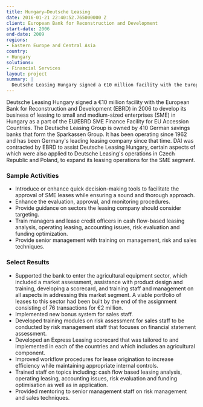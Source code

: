 ```yaml
---
title: Hungary—Deutsche Leasing
date: 2016-01-21 22:40:52.765000000 Z
client: European Bank for Reconstruction and Development
start-date: 2006
end-date: 2009
regions:
- Eastern Europe and Central Asia
country:
- Hungary
solutions:
- Financial Services
layout: project
summary: |
  Deutsche Leasing Hungary signed a €10 million facility with the European Bank for Reconstruction and Development (EBRD) in 2006 to develop its business of leasing to small and medium-sized enterprises  (SME) in Hungary as a part of the EU/EBRD SME Finance Facility for EU Accession Countries.
---
```

Deutsche Leasing Hungary signed a €10 million facility with the European Bank for Reconstruction and Development (EBRD) in 2006 to develop its business of leasing to small and medium-sized enterprises  (SME) in Hungary as a part of the EU/EBRD SME Finance Facility for EU Accession Countries. The Deutsche Leasing Group is owned by 410 German savings banks that form the Sparkassen Group. It has been operating since 1962 and has been Germany's leading leasing company since that time. DAI was contracted by EBRD to assist Deutsche Leasing Hungary, certain aspects of which were also applied to Deutsche Leasing's operations in Czech Republic and Poland, to expand its leasing operations for the SME segment.

###  Sample Activities

* Introduce or enhance quick decision-making tools to facilitate the approval of SME leases while ensuring a sound and thorough approach.
* Enhance the evaluation, approval, and monitoring procedures.
* Provide guidance on sectors the leasing company should consider targeting.
* Train managers and lease credit officers in cash flow-based leasing analysis, operating leasing, accounting issues, risk evaluation and funding optimization.
* Provide senior management with training on management, risk and sales techniques.

###  Select Results

* Supported the bank to enter the agricultural equipment sector, which included a market assessment, assistance with product design and training, developing a scorecard, and training staff and management on all aspects in addressing this market segment. A viable portfolio of leases to this sector had been built by the end of the assignment consisting of 76 transactions for €2 million.
* Implemented new bonus system for sales staff.
* Developed training modules on risk assessment for sales staff to be conducted by risk management staff that focuses on financial statement assessment.
* Developed an Express Leasing scorecard that was tailored to and implemented in each of the countries and which includes an agricultural component.
* Improved workflow procedures for lease origination to increase efficiency while maintaining appropriate internal controls.
* Trained staff on topics including: cash flow based leasing analysis, operating leasing, accounting issues, risk evaluation and funding optimisation as well as in application.
* Provided mentoring to senior management staff on risk management and sales techniques.
